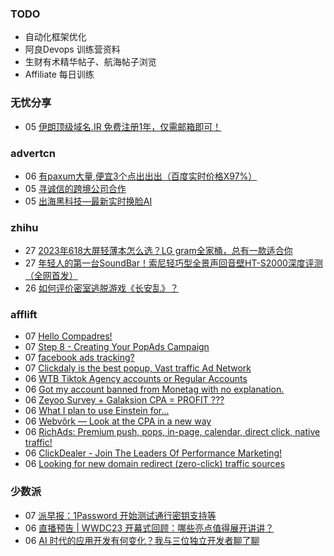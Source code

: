 ### TODO
-  自动化框架优化
-  阿良Devops 训练营资料
-  生财有术精华帖子、航海帖子浏览
-  Affiliate 每日训练

### 无忧分享
<!-- ruyo:START -->
-  05 [伊朗顶级域名.IR 免费注册1年，仅需邮箱即可！](https://51.ruyo.net/18397.html)<!-- ruyo:END -->

### advertcn
<!-- advertcn:START -->
-  06 [有paxum大量,便宜3个点出出出（百度实时价格X97%）](https://www.advertcn.com/forum.php?mod=viewthread&tid=110735)
-  05 [寻诚信的跨境公司合作](https://www.advertcn.com/forum.php?mod=viewthread&tid=110732)
-  05 [出海黑科技—最新实时换脸AI](https://www.advertcn.com/forum.php?mod=viewthread&tid=110721)<!-- advertcn:END -->

### zhihu
<!-- zhihu:START -->
-  27 [2023年618大屏轻薄本怎么选？LG gram全家桶，总有一款适合你](http://zhuanlan.zhihu.com/p/632641888?utm_campaign=rss&utm_medium=rss&utm_source=rss&utm_content=title)
-  27 [年轻人的第一台SoundBar！索尼轻巧型全景声回音壁HT-S2000深度评测（全网首发）](http://zhuanlan.zhihu.com/p/630990296?utm_campaign=rss&utm_medium=rss&utm_source=rss&utm_content=title)
-  26 [如何评价密室逃脱游戏《长安乱》？](http://www.zhihu.com/question/563950552/answer/3045961312?utm_campaign=rss&utm_medium=rss&utm_source=rss&utm_content=title)<!-- zhihu:END -->

### afflift
<!-- afflift:START -->
-  07 [Hello Compadres!](https://afflift.com/f/threads/hello-compadres.11074/?utm_source=rss&utm_medium=rss)
-  07 [Step 8 - Creating Your PopAds Campaign](https://afflift.com/f/threads/step-8-creating-your-popads-campaign.2945/?utm_source=rss&utm_medium=rss)
-  07 [facebook ads tracking?](https://afflift.com/f/threads/facebook-ads-tracking.11071/?utm_source=rss&utm_medium=rss)
-  07 [Clickdaly is the best popup, Vast traffic Ad Network](https://afflift.com/f/threads/clickdaly-is-the-best-popup-vast-traffic-ad-network.11066/?utm_source=rss&utm_medium=rss)
-  06 [WTB Tiktok Agency accounts or Regular Accounts](https://afflift.com/f/threads/wtb-tiktok-agency-accounts-or-regular-accounts.11072/?utm_source=rss&utm_medium=rss)
-  06 [Got my account banned from Monetag with no explanation.](https://afflift.com/f/threads/got-my-account-banned-from-monetag-with-no-explanation.11023/?utm_source=rss&utm_medium=rss)
-  06 [Zeyoo Survey + Galaksion CPA = PROFIT ???](https://afflift.com/f/threads/zeyoo-survey-galaksion-cpa-profit.10574/?utm_source=rss&utm_medium=rss)
-  06 [What I plan to use Einstein for...](https://afflift.com/f/threads/what-i-plan-to-use-einstein-for.11070/?utm_source=rss&utm_medium=rss)
-  06 [Webvõrk — Look at the CPA in a new way](https://afflift.com/f/threads/webv%C3%B5rk-%E2%80%94-look-at-the-cpa-in-a-new-way.2820/?utm_source=rss&utm_medium=rss)
-  06 [RichAds: Premium push, pops, in-page, calendar, direct click, native traffic!](https://afflift.com/f/threads/richads-premium-push-pops-in-page-calendar-direct-click-native-traffic.991/?utm_source=rss&utm_medium=rss)
-  06 [ClickDealer - Join The Leaders Of Performance Marketing!](https://afflift.com/f/threads/clickdealer-join-the-leaders-of-performance-marketing.2440/?utm_source=rss&utm_medium=rss)
-  06 [Looking for new domain redirect &lpar;zero-click&rpar; traffic sources](https://afflift.com/f/threads/looking-for-new-domain-redirect-zero-click-traffic-sources.10938/?utm_source=rss&utm_medium=rss)<!-- afflift:END -->

### 少数派
<!-- sspai:START -->
-  07 [派早报：1Password 开始测试通行密钥支持等](https://sspai.com/post/80196)
-  06 [直播预告 | WWDC23 开幕式回顾：哪些亮点值得展开讲讲？](https://sspai.com/post/80157)
-  06 [AI 时代的应用开发有何变化？我与三位独立开发者聊了聊](https://sspai.com/post/80125)<!-- sspai:END -->
